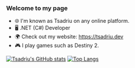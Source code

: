 ### Welcome to my page
* 🌐 I'm known as Tsadriu on any online platform.
* 🖥️ .NET (C#) Developer
* 🌍 Check out my website: https://tsadriu.dev
* 🎮 I play games such as Destiny 2.

[![Tsadriu's GitHub stats](https://github-readme-stats-sigma-five.vercel.app/api?username=Tsadriu)](https://github.com/Tsadriu)
[![Top Langs](https://github-readme-stats-sigma-five.vercel.app/api/top-langs/?username=Tsadriu&layout=compact)](https://github.com/Tsadriu)
